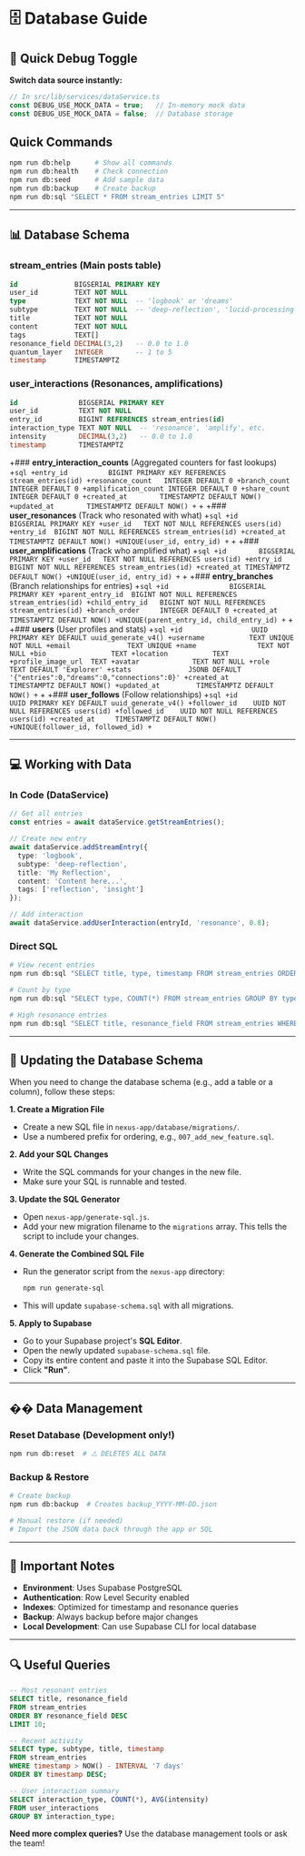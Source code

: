 # 🗄️ Database Guide

## **🧪 Quick Debug Toggle**

**Switch data source instantly:**
```typescript
// In src/lib/services/dataService.ts
const DEBUG_USE_MOCK_DATA = true;   // In-memory mock data
const DEBUG_USE_MOCK_DATA = false;  // Database storage
```

## **Quick Commands**
```bash
npm run db:help      # Show all commands
npm run db:health    # Check connection
npm run db:seed      # Add sample data
npm run db:backup    # Create backup
npm run db:sql "SELECT * FROM stream_entries LIMIT 5"
```

---

## **📊 Database Schema**

### **stream_entries** (Main posts table)
```sql
id              BIGSERIAL PRIMARY KEY
user_id         TEXT NOT NULL
type            TEXT NOT NULL  -- 'logbook' or 'dreams'
subtype         TEXT NOT NULL  -- 'deep-reflection', 'lucid-processing', etc.
title           TEXT NOT NULL
content         TEXT NOT NULL
tags            TEXT[]
resonance_field DECIMAL(3,2)   -- 0.0 to 1.0
quantum_layer   INTEGER        -- 1 to 5
timestamp       TIMESTAMPTZ
```

### **user_interactions** (Resonances, amplifications)
```sql
id               BIGSERIAL PRIMARY KEY
user_id          TEXT NOT NULL
entry_id         BIGINT REFERENCES stream_entries(id)
interaction_type TEXT NOT NULL  -- 'resonance', 'amplify', etc.
intensity        DECIMAL(3,2)   -- 0.0 to 1.0
timestamp        TIMESTAMPTZ
```

+### **entry_interaction_counts** (Aggregated counters for fast lookups)
+```sql
+entry_id          BIGINT PRIMARY KEY REFERENCES stream_entries(id)
+resonance_count   INTEGER DEFAULT 0
+branch_count      INTEGER DEFAULT 0
+amplification_count INTEGER DEFAULT 0
+share_count       INTEGER DEFAULT 0
+created_at        TIMESTAMPTZ DEFAULT NOW()
+updated_at        TIMESTAMPTZ DEFAULT NOW()
+```
+
+### **user_resonances** (Track who resonated with what)
+```sql
+id        BIGSERIAL PRIMARY KEY
+user_id   TEXT NOT NULL REFERENCES users(id)
+entry_id  BIGINT NOT NULL REFERENCES stream_entries(id)
+created_at TIMESTAMPTZ DEFAULT NOW()
+UNIQUE(user_id, entry_id)
+```
+
+### **user_amplifications** (Track who amplified what)
+```sql
+id        BIGSERIAL PRIMARY KEY
+user_id   TEXT NOT NULL REFERENCES users(id)
+entry_id  BIGINT NOT NULL REFERENCES stream_entries(id)
+created_at TIMESTAMPTZ DEFAULT NOW()
+UNIQUE(user_id, entry_id)
+```
+
+### **entry_branches** (Branch relationships for entries)
+```sql
+id               BIGSERIAL PRIMARY KEY
+parent_entry_id  BIGINT NOT NULL REFERENCES stream_entries(id)
+child_entry_id   BIGINT NOT NULL REFERENCES stream_entries(id)
+branch_order     INTEGER DEFAULT 0
+created_at       TIMESTAMPTZ DEFAULT NOW()
+UNIQUE(parent_entry_id, child_entry_id)
+```
+
+### **users** (User profiles and stats)
+```sql
+id                 UUID PRIMARY KEY DEFAULT uuid_generate_v4()
+username           TEXT UNIQUE NOT NULL
+email              TEXT UNIQUE
+name               TEXT NOT NULL
+bio                TEXT
+location           TEXT
+profile_image_url  TEXT
+avatar             TEXT NOT NULL
+role               TEXT DEFAULT 'Explorer'
+stats              JSONB DEFAULT '{"entries":0,"dreams":0,"connections":0}'
+created_at         TIMESTAMPTZ DEFAULT NOW()
+updated_at         TIMESTAMPTZ DEFAULT NOW()
+```
+
+### **user_follows** (Follow relationships)
+```sql
+id             UUID PRIMARY KEY DEFAULT uuid_generate_v4()
+follower_id    UUID NOT NULL REFERENCES users(id)
+followed_id    UUID NOT NULL REFERENCES users(id)
+created_at     TIMESTAMPTZ DEFAULT NOW()
+UNIQUE(follower_id, followed_id)
+```

---

## **💻 Working with Data**

### **In Code (DataService)**
```typescript
// Get all entries
const entries = await dataService.getStreamEntries();

// Create new entry
await dataService.addStreamEntry({
  type: 'logbook',
  subtype: 'deep-reflection',
  title: 'My Reflection',
  content: 'Content here...',
  tags: ['reflection', 'insight']
});

// Add interaction
await dataService.addUserInteraction(entryId, 'resonance', 0.8);
```

### **Direct SQL**
```bash
# View recent entries
npm run db:sql "SELECT title, type, timestamp FROM stream_entries ORDER BY timestamp DESC LIMIT 10"

# Count by type
npm run db:sql "SELECT type, COUNT(*) FROM stream_entries GROUP BY type"

# High resonance entries
npm run db:sql "SELECT title, resonance_field FROM stream_entries WHERE resonance_field > 0.8"
```

---

## **🔄 Updating the Database Schema**

When you need to change the database schema (e.g., add a table or a column), follow these steps:

**1. Create a Migration File**

-   Create a new SQL file in `nexus-app/database/migrations/`.
-   Use a numbered prefix for ordering, e.g., `007_add_new_feature.sql`.

**2. Add your SQL Changes**

-   Write the SQL commands for your changes in the new file.
-   Make sure your SQL is runnable and tested.

**3. Update the SQL Generator**

-   Open `nexus-app/generate-sql.js`.
-   Add your new migration filename to the `migrations` array. This tells the script to include your changes.

**4. Generate the Combined SQL File**

-   Run the generator script from the `nexus-app` directory:
    ```bash
    npm run generate-sql
    ```
-   This will update `supabase-schema.sql` with all migrations.

**5. Apply to Supabase**

-   Go to your Supabase project's **SQL Editor**.
-   Open the newly updated `supabase-schema.sql` file.
-   Copy its entire content and paste it into the Supabase SQL Editor.
-   Click **"Run"**.

---

## **�� Data Management**

### **Reset Database** (Development only!)
```bash
npm run db:reset  # ⚠️ DELETES ALL DATA
```

### **Backup & Restore**
```bash
# Create backup
npm run db:backup  # Creates backup_YYYY-MM-DD.json

# Manual restore (if needed)
# Import the JSON data back through the app or SQL
```

---

## **🚨 Important Notes**

- **Environment**: Uses Supabase PostgreSQL
- **Authentication**: Row Level Security enabled
- **Indexes**: Optimized for timestamp and resonance queries
- **Backup**: Always backup before major changes
- **Local Development**: Can use Supabase CLI for local database

---

## **🔍 Useful Queries**

```sql
-- Most resonant entries
SELECT title, resonance_field 
FROM stream_entries 
ORDER BY resonance_field DESC 
LIMIT 10;

-- Recent activity
SELECT type, subtype, title, timestamp 
FROM stream_entries 
WHERE timestamp > NOW() - INTERVAL '7 days' 
ORDER BY timestamp DESC;

-- User interaction summary
SELECT interaction_type, COUNT(*), AVG(intensity) 
FROM user_interactions 
GROUP BY interaction_type;
```

**Need more complex queries?** Use the database management tools or ask the team! 